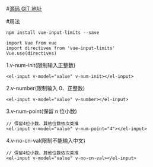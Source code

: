 #[源码 GIT 地址](https://github.com/MissSharonLi/vue-input-limits)

#用法

`npm install vue-input-limits --save`

```
import Vue from vue
import directives from 'vue-input-limits'
Vue.use(directives)
```

1.v-num-init(限制输入正整数)

```
<el-input v-model="value" v-num-init></el-input>
```

2.v-number(限制输入 0、正整数)

```
<el-input v-model="value" v-number></el-input>
```

3.v-num-point(保留 n 位小数)

```
// 保留4位小数、其他位数依次类推
<el-input v-model="value" v-num-point="4"></el-input>

```

4.v-no-cn-val(限制不能输入中文)

```
// 保留4位小数、其他位数依次类推
<el-input v-model="value" v-no-cn-val></el-input>

```
